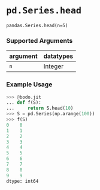 # `pd.Series.head`

`pandas.Series.head(n=5)`

### Supported Arguments

| argument                    | datatypes                              |
|-----------------------------|----------------------------------------|
| `n`                         |    Integer                             |

### Example Usage

``` py
>>> @bodo.jit
... def f(S):
...     return S.head(10)
>>> S = pd.Series(np.arange(100))
>>> f(S)
0    0
1    1
2    2
3    3
4    4
5    5
6    6
7    7
8    8
9    9
dtype: int64
```

